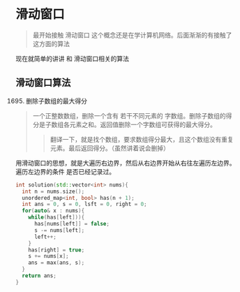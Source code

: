 # 滑动窗口
> 最开始接触 滑动窗口  这个概念还是在学计算机网络。后面渐渐的有接触了这方面的算法


现在就简单的讲讲 和 滑动窗口相关的算法

## 滑动窗口算法

1695. 删除子数组的最大得分
> 一个正整数数组，删除一个含有 若干不同元素的 字数组。删除子数组的得分是子数组各元素之和。返回值删除一个字数组可获得的最大得分。
> > 翻译一下，就是找个数组，要求数组得分最大，且这个数组没有重复元素。最后返回得分。（虽然讲着说会删掉）

用滑动窗口的思想，就是大遍历右边界，然后从右边界开始从右往左遍历左边界。遍历左边界的条件  是否已经记录过。


```c++
int solution(std::vector<int> nums){
  int n = nums.size();
  unordered_map<int, bool> has(n + 1);
  int ans = 0, s = 0, lsft = 0, right = 0;
  for(auto& x : nums){
    while(has[left])){
      has[nums[left]] = false;
      s -= nums[left];
      left++;
    }
    has[right] = true;
    s += nums[x];
    ans = max(ans, s);
  }
  return ans;
}

```
